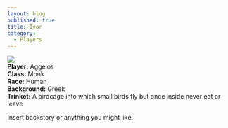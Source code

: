```yaml
---
layout: blog
published: true
title: Ivor
category:
  - Players
---
```

![](http://www.polyvore.com/cgi/img-thing?.out=jpg&size=l&tid=43806103)      
**Player:** Aggelos    
**Class:** Monk     
**Race:** Human     
**Background:** Greek   
**Trinket:**  A birdcage into which small birds fly but once inside never eat or leave  
     
Insert backstory or anything you might like.
